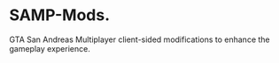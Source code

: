 # SAMP-Mods.
GTA San Andreas Multiplayer client-sided modifications to enhance the gameplay experience.
